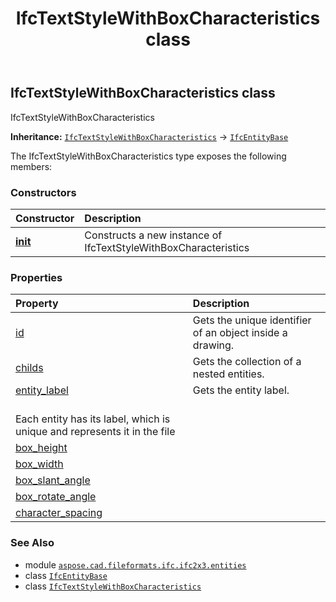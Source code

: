 ﻿---
title: IfcTextStyleWithBoxCharacteristics class
second_title: Aspose.CAD for Python via .NET API References
description: 
type: docs
weight: 6070
url: /python-net/aspose.cad.fileformats.ifc.ifc2x3.entities/ifctextstylewithboxcharacteristics/
is_root: false
---

## IfcTextStyleWithBoxCharacteristics class

IfcTextStyleWithBoxCharacteristics



**Inheritance:** [`IfcTextStyleWithBoxCharacteristics`](/cad/python-net/aspose.cad.fileformats.ifc.ifc2x3.entities/ifctextstylewithboxcharacteristics) → 
[`IfcEntityBase`](/cad/python-net/aspose.cad.fileformats.ifc/ifcentitybase)



The IfcTextStyleWithBoxCharacteristics type exposes the following members:

### Constructors
| Constructor | Description |
| :- | :- |
| [__init__](/cad/python-net/aspose.cad.fileformats.ifc.ifc2x3.entities/ifctextstylewithboxcharacteristics/__init__/#) | Constructs a new instance of IfcTextStyleWithBoxCharacteristics |


### Properties
| Property | Description |
| :- | :- |
| [id](/cad/python-net/aspose.cad.fileformats.ifc.ifc2x3.entities/ifctextstylewithboxcharacteristics/id) | Gets the unique identifier of an object inside a drawing. |
| [childs](/cad/python-net/aspose.cad.fileformats.ifc.ifc2x3.entities/ifctextstylewithboxcharacteristics/childs) | Gets the collection of a nested entities. |
| [entity_label](/cad/python-net/aspose.cad.fileformats.ifc.ifc2x3.entities/ifctextstylewithboxcharacteristics/entity_label) | Gets the entity label.<br/>Each entity has its label, which is unique and represents it in the file |
| [box_height](/cad/python-net/aspose.cad.fileformats.ifc.ifc2x3.entities/ifctextstylewithboxcharacteristics/box_height) |  |
| [box_width](/cad/python-net/aspose.cad.fileformats.ifc.ifc2x3.entities/ifctextstylewithboxcharacteristics/box_width) |  |
| [box_slant_angle](/cad/python-net/aspose.cad.fileformats.ifc.ifc2x3.entities/ifctextstylewithboxcharacteristics/box_slant_angle) |  |
| [box_rotate_angle](/cad/python-net/aspose.cad.fileformats.ifc.ifc2x3.entities/ifctextstylewithboxcharacteristics/box_rotate_angle) |  |
| [character_spacing](/cad/python-net/aspose.cad.fileformats.ifc.ifc2x3.entities/ifctextstylewithboxcharacteristics/character_spacing) |  |



### See Also
* module [`aspose.cad.fileformats.ifc.ifc2x3.entities`](..)
* class [`IfcEntityBase`](/cad/python-net/aspose.cad.fileformats.ifc/ifcentitybase)
* class [`IfcTextStyleWithBoxCharacteristics`](/cad/python-net/aspose.cad.fileformats.ifc.ifc2x3.entities/ifctextstylewithboxcharacteristics)
